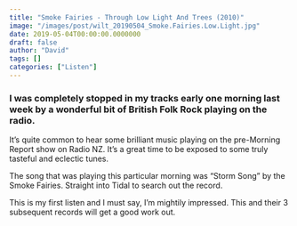 ```yaml
---
title: "Smoke Fairies - Through Low Light And Trees (2010)"
image: "/images/post/wilt_20190504_Smoke.Fairies.Low.Light.jpg"
date: 2019-05-04T00:00:00.0000000
draft: false
author: "David"
tags: []
categories: ["Listen"]
---
```

### I was completely stopped in my tracks early one morning last week by a wonderful bit of British Folk Rock playing on the radio. 

 It’s quite common to hear some brilliant music playing on the pre-Morning Report show on Radio NZ. It’s a great time to be exposed to some truly tasteful and eclectic tunes.

 The song that was playing this particular morning was “Storm Song” by the Smoke Fairies. Straight into Tidal to search out the record. 

 This is my first listen and I must say, I’m mightily impressed. This and their 3 subsequent records will get a good work out.